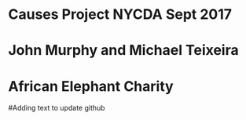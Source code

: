 # Causes Project NYCDA Sept 2017
# John Murphy and Michael Teixeira

# African Elephant Charity
#Adding text to update github



